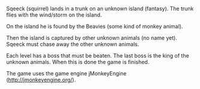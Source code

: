 Sqeeck (squirrel) lands in a trunk on an unknown island (fantasy). The trunk flies with the wind/storm on the island.

On the island he is found by the Beavies (some kind of monkey animal).

Then the island is captured by other unknown animals (no name yet). Sqeeck must chase away the other unknown animals.

Each level has a boss that must be beaten. The last boss is the king of the unknown animals. When this is done the game is finished.

The game uses the game engine jMonkeyEngine (http://jmonkeyengine.org/).
